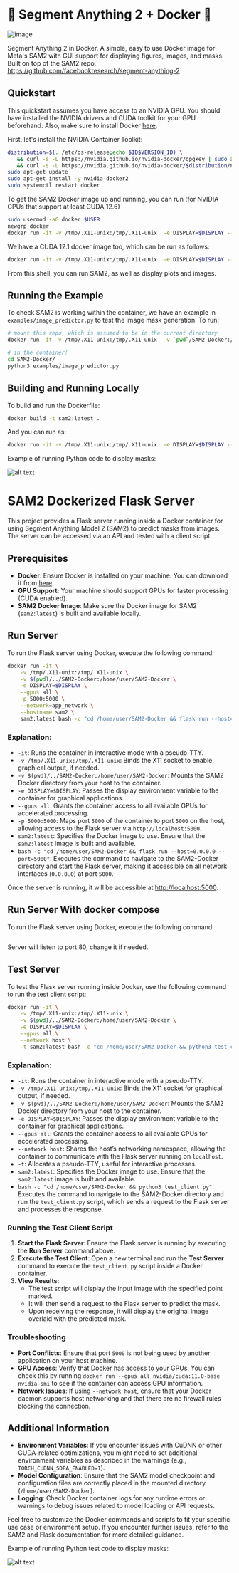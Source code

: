 # 👀 Segment Anything 2 + Docker  🐳

![image](https://github.com/user-attachments/assets/7911d7b8-72a7-4c90-9da6-7a867b0136f8)


Segment Anything 2 in Docker. A simple, easy to use Docker image for Meta's SAM2 with GUI support for displaying figures, images, and masks. Built on top of the SAM2 repo: https://github.com/facebookresearch/segment-anything-2


## Quickstart

This quickstart assumes you have access to an NVIDIA GPU. You should have installed the NVIDIA drivers and CUDA toolkit for your GPU beforehand. Also, make sure to install Docker [here](https://docs.docker.com/engine/install/).

First, let's install the NVIDIA Container Toolkit:

```bash
distribution=$(. /etc/os-release;echo $ID$VERSION_ID) \
   && curl -s -L https://nvidia.github.io/nvidia-docker/gpgkey | sudo apt-key add - \
   && curl -s -L https://nvidia.github.io/nvidia-docker/$distribution/nvidia-docker.list | sudo tee /etc/apt/sources.list.d/nvidia-docker.list
sudo apt-get update
sudo apt-get install -y nvidia-docker2
sudo systemctl restart docker
```

To get the SAM2 Docker image up and running, you can run (for NVIDIA GPUs that support at least CUDA 12.6)

```bash
sudo usermod -aG docker $USER
newgrp docker
docker run -it -v /tmp/.X11-unix:/tmp/.X11-unix  -e DISPLAY=$DISPLAY --gpus all peasant98/sam2:latest bash
```

We have a CUDA 12.1 docker image too, which can be run as follows:

```bash
docker run -it -v /tmp/.X11-unix:/tmp/.X11-unix  -e DISPLAY=$DISPLAY --gpus all peasant98/sam2:cuda-12.1 bash
```

From this shell, you can run SAM2, as well as display plots and images.

## Running the Example

To check SAM2 is working within the container, we have an example in `examples/image_predictor.py` to test the image mask generation. To run:

```bash
# mount this repo, which is assumed to be in the current directory
docker run -it -v /tmp/.X11-unix:/tmp/.X11-unix  -v `pwd`/SAM2-Docker:/home/user/SAM2-Docker -e DISPLAY=$DISPLAY --gpus all peasant98/sam2:cuda-12.1 bash

# in the container!
cd SAM2-Docker/
python3 examples/image_predictor.py

```

## Building and Running Locally

To build and run the Dockerfile:

```bash
docker build -t sam2:latest . 
```

And you can run as:

```bash
docker run -it -v /tmp/.X11-unix:/tmp/.X11-unix  -e DISPLAY=$DISPLAY --gpus all sam2:latest bash
```


Example of running Python code to display masks:

![alt text](image.png)


# SAM2 Dockerized Flask Server

This project provides a Flask server running inside a Docker container for using Segment Anything Model 2 (SAM2) to predict masks from images. The server can be accessed via an API and tested with a client script.

## Prerequisites

- **Docker**: Ensure Docker is installed on your machine. You can download it from [here](https://www.docker.com/get-started).
- **GPU Support**: Your machine should support GPUs for faster processing (CUDA enabled).
- **SAM2 Docker Image**: Make sure the Docker image for SAM2 (`sam2:latest`) is built and available locally.

## Run Server

To run the Flask server using Docker, execute the following command:

```bash
docker run -it \
    -v /tmp/.X11-unix:/tmp/.X11-unix \
    -v $(pwd)/../SAM2-Docker:/home/user/SAM2-Docker \
    -e DISPLAY=$DISPLAY \
    --gpus all \
    -p 5000:5000 \
    --network=app_network \
    --hostname sam2 \
    sam2:latest bash -c "cd /home/user/SAM2-Docker && flask run --host=0.0.0.0 --port=5000"
```

### Explanation:

- `-it`: Runs the container in interactive mode with a pseudo-TTY.
- `-v /tmp/.X11-unix:/tmp/.X11-unix`: Binds the X11 socket to enable graphical output, if needed.
- `-v $(pwd)/../SAM2-Docker:/home/user/SAM2-Docker`: Mounts the SAM2 Docker directory from your host to the container.
- `-e DISPLAY=$DISPLAY`: Passes the display environment variable to the container for graphical applications.
- `--gpus all`: Grants the container access to all available GPUs for accelerated processing.
- `-p 5000:5000`: Maps port `5000` of the container to port `5000` on the host, allowing access to the Flask server via `http://localhost:5000`.
- `sam2:latest`: Specifies the Docker image to use. Ensure that the `sam2:latest` image is built and available.
- `bash -c "cd /home/user/SAM2-Docker && flask run --host=0.0.0.0 --port=5000"`: Executes the command to navigate to the SAM2-Docker directory and start the Flask server, making it accessible on all network interfaces (`0.0.0.0`) at port `5000`.

Once the server is running, it will be accessible at [http://localhost:5000](http://localhost:5000).

## Run Server With docker compose

To run the Flask server using Docker, execute the following command:

```docker compose up --build
```

Server will listen to port 80, change it if needed.

## Test Server

To test the Flask server running inside Docker, use the following command to run the test client script:

```bash
docker run -it \
    -v /tmp/.X11-unix:/tmp/.X11-unix \
    -v $(pwd)/../SAM2-Docker:/home/user/SAM2-Docker \
    -e DISPLAY=$DISPLAY \
    --gpus all \
    --network host \
    -t sam2:latest bash -c "cd /home/user/SAM2-Docker && python3 test_client.py"
```

### Explanation:

- `-it`: Runs the container in interactive mode with a pseudo-TTY.
- `-v /tmp/.X11-unix:/tmp/.X11-unix`: Binds the X11 socket for graphical output, if needed.
- `-v $(pwd)/../SAM2-Docker:/home/user/SAM2-Docker`: Mounts the SAM2 Docker directory from your host to the container.
- `-e DISPLAY=$DISPLAY`: Passes the display environment variable to the container for graphical applications.
- `--gpus all`: Grants the container access to all available GPUs for accelerated processing.
- `--network host`: Shares the host’s networking namespace, allowing the container to communicate with the Flask server running on `localhost`.
- `-t`: Allocates a pseudo-TTY, useful for interactive processes.
- `sam2:latest`: Specifies the Docker image to use. Ensure that the `sam2:latest` image is built and available.
- `bash -c "cd /home/user/SAM2-Docker && python3 test_client.py"`: Executes the command to navigate to the SAM2-Docker directory and run the `test_client.py` script, which sends a request to the Flask server and processes the response.

### Running the Test Client Script

1. **Start the Flask Server**: Ensure the Flask server is running by executing the **Run Server** command above.
2. **Execute the Test Client**: Open a new terminal and run the **Test Server** command to execute the `test_client.py` script inside a Docker container.
3. **View Results**:
   - The test script will display the input image with the specified point marked.
   - It will then send a request to the Flask server to predict the mask.
   - Upon receiving the response, it will display the original image overlaid with the predicted mask.

### Troubleshooting

- **Port Conflicts**: Ensure that port `5000` is not being used by another application on your host machine.
- **GPU Access**: Verify that Docker has access to your GPUs. You can check this by running `docker run --gpus all nvidia/cuda:11.0-base nvidia-smi` to see if the container can access GPU information.
- **Network Issues**: If using `--network host`, ensure that your Docker daemon supports host networking and that there are no firewall rules blocking the connection.

## Additional Information

- **Environment Variables**: If you encounter issues with CuDNN or other CUDA-related optimizations, you might need to set additional environment variables as described in the warnings (e.g., `TORCH_CUDNN_SDPA_ENABLED=1`).
- **Model Configuration**: Ensure that the SAM2 model checkpoint and configuration files are correctly placed in the mounted directory (`/home/user/SAM2-Docker`).
- **Logging**: Check Docker container logs for any runtime errors or warnings to debug issues related to model loading or API requests.

Feel free to customize the Docker commands and scripts to fit your specific use case or environment setup. If you encounter further issues, refer to the SAM2 and Flask documentation for more detailed guidance.

Example of running Python test code to display masks:

![alt text](image_test.png)